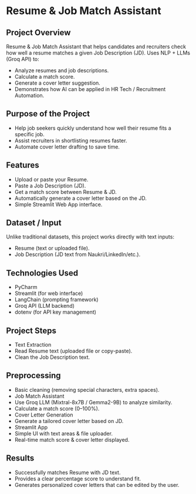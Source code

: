  # Resume & Job Match Assistant
 
 ## Project Overview
 
Resume & Job Match Assistant that helps candidates and recruiters check how well a resume matches a given Job Description (JD).
Uses NLP + LLMs (Groq API) to:

- Analyze resumes and job descriptions.
- Calculate a match score.
- Generate a cover letter suggestion.
- Demonstrates how AI can be applied in HR Tech / Recruitment Automation.

## Purpose of the Project
 
- Help job seekers quickly understand how well their resume fits a specific job.
- Assist recruiters in shortlisting resumes faster.
- Automate cover letter drafting to save time.

## Features

- Upload or paste your Resume.
- Paste a Job Description (JD).
- Get a match score between Resume & JD.
- Automatically generate a cover letter based on the JD.
- Simple Streamlit Web App interface.

## Dataset / Input

Unlike traditional datasets, this project works directly with text inputs:
- Resume (text or uploaded file).
- Job Description (JD text from Naukri/LinkedIn/etc.).

## Technologies Used

- PyCharm
- Streamlit (for web interface)
- LangChain (prompting framework)
- Groq API (LLM backend)
- dotenv (for API key management)

## Project Steps

- Text Extraction
- Read Resume text (uploaded file or copy-paste).
- Clean the Job Description text.


## Preprocessing

- Basic cleaning (removing special characters, extra spaces).
- Job Match Assistant
- Use Groq LLM (Mixtral-8x7B / Gemma2-9B) to analyze similarity.
- Calculate a match score (0–100%).
- Cover Letter Generation
- Generate a tailored cover letter based on JD.
- Streamlit App
- Simple UI with text areas & file uploader.
- Real-time match score & cover letter displayed.

## Results

- Successfully matches Resume with JD text.
- Provides a clear percentage score to understand fit.
- Generates personalized cover letters that can be edited by the user.
